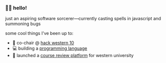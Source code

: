 ### 👋👋 hello!

just an aspiring software sorcerer—currently casting spells in javascript and summoning bugs

some cool things I've been up to:
- 💜 co-chair @ [hack western 10](https://github.com/hackwestern/hackwestern)
- 💻 building a [programming language](https://github.com/MaazSiddiqi/zlang)
- 🚀 launched a [course review platform](https://github.com/Western-Rank/western-rank) for western university

<!--
**MaazSiddiqi/MaazSiddiqi** is a ✨ _special_ ✨ repository because its `README.md` (this file) appears on your GitHub profile.

Here are some ideas to get you started:

- 🔭 I’m currently working on ...
- 🌱 I’m currently learning ...
- 👯 I’m looking to collaborate on ...
- 🤔 I’m looking for help with ...
- 💬 Ask me about ...
- 📫 How to reach me: ...
- 😄 Pronouns: ...
- ⚡ Fun fact: ...
-->
